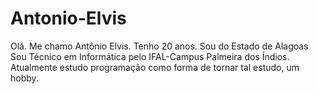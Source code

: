 # Antonio-Elvis
Olá.
Me chamo Antônio Elvis. Tenho 20 anos. 
Sou do Estado de Alagoas
Sou Técnico em Informática pelo IFAL-Campus Palmeira dos Índios.
Atualmente estudo programação como forma de tornar tal estudo, um hobby.
